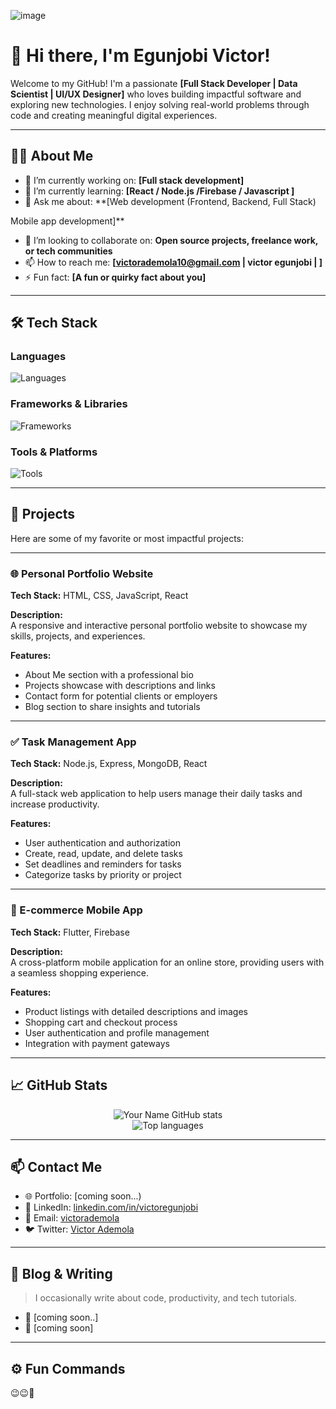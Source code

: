 ![image](https://github.com/user-attachments/assets/9a7f2398-6973-4d63-a95c-834ec7424109)

# 👋 Hi there, I'm Egunjobi Victor!

Welcome to my GitHub! I'm a passionate **[Full Stack Developer | Data Scientist | UI/UX Designer]** who loves building impactful software and exploring new technologies. I enjoy solving real-world problems through code and creating meaningful digital experiences.

---

## 🧑‍💻 About Me

- 🔭 I’m currently working on: **[Full stack development]**
- 🌱 I’m currently learning: **[React / Node.js /Firebase / Javascript ]**
- 💬 Ask me about: **[Web development (Frontend, Backend, Full Stack)

Mobile app development]**
- 👯 I’m looking to collaborate on: **Open source projects, freelance work, or tech communities**
- 📫 How to reach me: **[victorademola10@gmail.com | victor egunjobi | ]**
- ⚡ Fun fact: **[A fun or quirky fact about you]**

---

## 🛠️ Tech Stack

### Languages
![Languages](https://skillicons.dev/icons?i=python,js,ts,java,cpp,html,css)

### Frameworks & Libraries
![Frameworks](https://skillicons.dev/icons?i=react,nodejs,nextjs,express,tailwind,flutter,django,fastapi)

### Tools & Platforms
![Tools](https://skillicons.dev/icons?i=git,github,vercel,figma,docker,linux,postman,vscode)

---

## 🧰 Projects

Here are some of my favorite or most impactful projects:

---

### 🌐 Personal Portfolio Website

**Tech Stack:** HTML, CSS, JavaScript, React

**Description:**  
A responsive and interactive personal portfolio website to showcase my skills, projects, and experiences.

**Features:**
- About Me section with a professional bio
- Projects showcase with descriptions and links
- Contact form for potential clients or employers
- Blog section to share insights and tutorials

---

### ✅ Task Management App

**Tech Stack:** Node.js, Express, MongoDB, React

**Description:**  
A full-stack web application to help users manage their daily tasks and increase productivity.

**Features:**
- User authentication and authorization
- Create, read, update, and delete tasks
- Set deadlines and reminders for tasks
- Categorize tasks by priority or project

---

### 🛒 E-commerce Mobile App

**Tech Stack:** Flutter, Firebase

**Description:**  
A cross-platform mobile application for an online store, providing users with a seamless shopping experience.

**Features:**
- Product listings with detailed descriptions and images
- Shopping cart and checkout process
- User authentication and profile management
- Integration with payment gateways

---



## 📈 GitHub Stats

<p align="center">
  <img src="https://github-readme-stats.vercel.app/api?username=Vikk-iano&show_icons=true&theme=radical" alt="Your Name GitHub stats" />
  <br/>
  <img src="https://github-readme-stats.vercel.app/api/top-langs/?username=Vikk-iano&layout=compact&theme=radical" alt="Top languages" />
</p>

---

## 📫 Contact Me

- 🌐 Portfolio: [coming soon...)
- 💼 LinkedIn: [linkedin.com/in/victoregunjobi](https://www.linkedin.com/in/victor-egunjobi-6a859835a?utm_source=share&utm_campaign=share_via&utm_content=profile&utm_medium=ios_app)
- 📧 Email: [victorademola](mailto:victorademola10@gmail.com)
- 🐦 Twitter: [Victor Ademola](https://x.com/vikkiano_?s=21) 

---

## 📝 Blog & Writing

> I occasionally write about code, productivity, and tech tutorials.

- 📄 [coming soon..]
- 📄 [coming soon]

---

## ⚙️ Fun Commands
😉😉🤪
